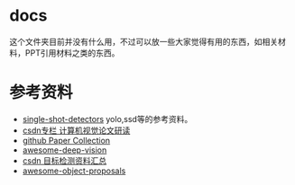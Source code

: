 # docs

这个文件夹目前并没有什么用，不过可以放一些大家觉得有用的东西，如相关材料，PPT引用材料之类的东西。

# 参考资料
- [single-shot-detectors](https://leonardoaraujosantos.gitbooks.io/artificial-inteligence/content/single-shot-detectors.html) yolo,ssd等的参考资料。
- [csdn专栏 计算机视觉论文研读](http://blog.csdn.net/column/details/15203.html)
- [github Paper Collection](https://github.com/sunshineatnoon/Paper-Collection#object-detection-in-image)
- [awesome-deep-vision](https://github.com/kjw0612/awesome-deep-vision)
- [csdn 目标检测资料汇总](http://blog.csdn.net/qq_26898461/article/details/59483864)
- [awesome-object-proposals](https://github.com/caocuong0306/awesome-object-proposals)
